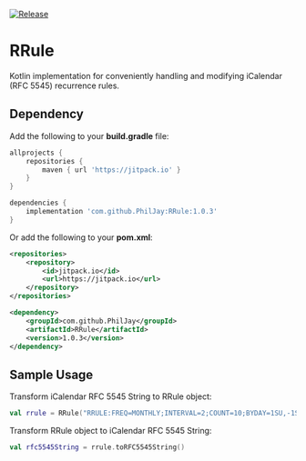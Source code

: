 [![Release](https://img.shields.io/github/release/PhilJay/RRule.svg?style=flat)](https://jitpack.io/#PhilJay/RRule)


# RRule
Kotlin implementation for conveniently handling and modifying iCalendar (RFC 5545) recurrence rules.

## Dependency

Add the following to your **build.gradle** file:
```groovy
allprojects {
    repositories {
        maven { url 'https://jitpack.io' }
    }
}

dependencies {
    implementation 'com.github.PhilJay:RRule:1.0.3'
}
```

Or add the following to your **pom.xml**:

```xml
<repositories>
    <repository>
        <id>jitpack.io</id>
        <url>https://jitpack.io</url>
    </repository>
</repositories>

<dependency>
    <groupId>com.github.PhilJay</groupId>
    <artifactId>RRule</artifactId>
    <version>1.0.3</version>
</dependency>
```

## Sample Usage

Transform iCalendar RFC 5545 String to RRule object:

```kotlin
val rrule = RRule("RRULE:FREQ=MONTHLY;INTERVAL=2;COUNT=10;BYDAY=1SU,-1SU")
```

Transform RRule object to iCalendar RFC 5545 String:

```kotlin
val rfc5545String = rrule.toRFC5545String()
```
